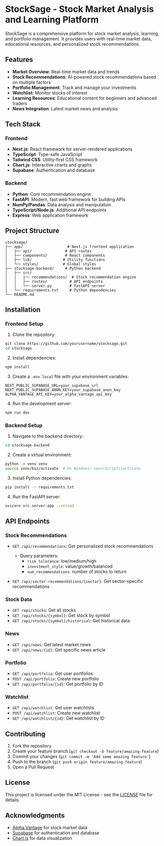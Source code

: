 # StockSage - Stock Market Analysis and Learning Platform

StockSage is a comprehensive platform for stock market analysis, learning, and portfolio management. It provides users with real-time market data, educational resources, and personalized stock recommendations.
 
## Features

- **Market Overview**: Real-time market data and trends
- **Stock Recommendations**: AI-powered stock recommendations based on multiple factors
- **Portfolio Management**: Track and manage your investments
- **Watchlist**: Monitor stocks of interest
- **Learning Resources**: Educational content for beginners and advanced traders
- **News Integration**: Latest market news and analysis

## Tech Stack

### Frontend
- **Next.js**: React framework for server-rendered applications
- **TypeScript**: Type-safe JavaScript
- **Tailwind CSS**: Utility-first CSS framework
- **Chart.js**: Interactive charts and graphs
- **Supabase**: Authentication and database

### Backend
- **Python**: Core recommendation engine
- **FastAPI**: Modern, fast web framework for building APIs
- **NumPy/Pandas**: Data analysis and manipulation
- **TypeScript/Node.js**: Additional API endpoints
- **Express**: Web application framework

## Project Structure

```
stocksage/
├── app/                    # Next.js frontend application
│   ├── api/               # API routes
│   ├── components/        # React components
│   ├── lib/              # Utility functions
│   └── styles/           # Global styles
├── stocksage-backend/     # Python backend
│   ├── src/
│   │   ├── recommendations/  # Stock recommendation engine
│   │   ├── routes/          # API endpoints
│   │   └── server.py        # FastAPI server
│   └── requirements.txt     # Python dependencies
└── README.md
```

## Installation

### Frontend Setup

1. Clone the repository:
```bash
git clone https://github.com/yourusername/stocksage.git
cd stocksage
```

2. Install dependencies:
```bash
npm install
```

3. Create a `.env.local` file with your environment variables:
```env
NEXT_PUBLIC_SUPABASE_URL=your_supabase_url
NEXT_PUBLIC_SUPABASE_ANON_KEY=your_supabase_anon_key
ALPHA_VANTAGE_API_KEY=your_alpha_vantage_api_key
```

4. Run the development server:
```bash
npm run dev
```

### Backend Setup

1. Navigate to the backend directory:
```bash
cd stocksage-backend
```

2. Create a virtual environment:
```bash
python -m venv venv
source venv/bin/activate  # On Windows: venv\Scripts\activate
```

3. Install Python dependencies:
```bash
pip install -r requirements.txt
```

4. Run the FastAPI server:
```bash
uvicorn src.server:app --reload
```

## API Endpoints

### Stock Recommendations
- `GET /api/recommendations`: Get personalized stock recommendations
  - Query parameters:
    - `risk_tolerance`: low/medium/high
    - `investment_style`: value/growth/balanced
    - `num_recommendations`: number of stocks to return

- `GET /api/sector-recommendations/{sector}`: Get sector-specific recommendations

### Stock Data
- `GET /api/stocks`: Get all stocks
- `GET /api/stocks/{symbol}`: Get stock by symbol
- `GET /api/stocks/{symbol}/historical`: Get historical data

### News
- `GET /api/news`: Get latest market news
- `GET /api/news/{id}`: Get specific news article

### Portfolio
- `GET /api/portfolio`: Get user portfolios
- `POST /api/portfolio`: Create new portfolio
- `GET /api/portfolio/{id}`: Get portfolio by ID

### Watchlist
- `GET /api/watchlist`: Get user watchlists
- `POST /api/watchlist`: Create new watchlist
- `GET /api/watchlist/{id}`: Get watchlist by ID

## Contributing

1. Fork the repository
2. Create your feature branch (`git checkout -b feature/amazing-feature`)
3. Commit your changes (`git commit -m 'Add some amazing feature'`)
4. Push to the branch (`git push origin feature/amazing-feature`)
5. Open a Pull Request

## License

This project is licensed under the MIT License - see the [LICENSE](LICENSE) file for details.

## Acknowledgments

- [Alpha Vantage](https://www.alphavantage.co/) for stock market data
- [Supabase](https://supabase.io/) for authentication and database
- [Chart.js](https://www.chartjs.org/) for data visualization 

